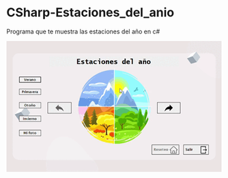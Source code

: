 # CSharp-Estaciones_del_anio
Programa que te muestra las estaciones del año en c#
<div align="center">
<img src="https://github.com/ARVIOJ/CSharp-Estaciones_del_anio/blob/master/Estaciones-del-anio.gif?raew=tru"/>
</div>
